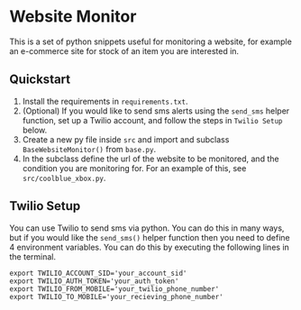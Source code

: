 # Website Monitor

This is a set of python snippets useful for monitoring a website, for example an e-commerce site for stock of an item you are interested in. 

## Quickstart

1. Install the requirements in `requirements.txt`.    
2. (Optional) If you would like to send sms alerts using the `send_sms` helper function, set up a Twilio account, and follow the steps in `Twilio Setup` below.    
3. Create a new py file inside `src` and import and subclass `BaseWebsiteMonitor()` from `base.py`.    
4. In the subclass define the url of the website to be monitored, and the condition you are monitoring for. For an example of this, see `src/coolblue_xbox.py`.    

## Twilio Setup

You can use Twilio to send sms via python. You can do this in many ways, but if you would like the `send_sms()` helper function then you need to define 4 environment variables. You can do this by executing the following lines in the terminal.   

```
export TWILIO_ACCOUNT_SID='your_account_sid'
export TWILIO_AUTH_TOKEN='your_auth_token'
export TWILIO_FROM_MOBILE='your_twilio_phone_number'
export TWILIO_TO_MOBILE='your_recieving_phone_number'
```
